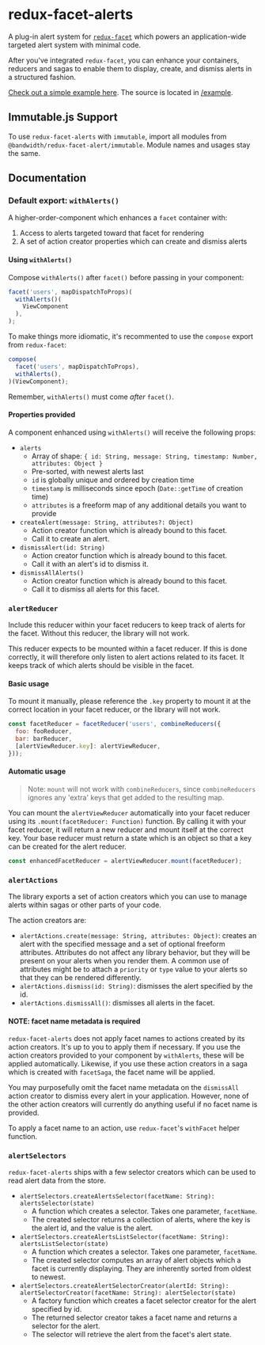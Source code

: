 # redux-facet-alerts

A plug-in alert system for [`redux-facet`](https://github.com/Bandwidth/redux-facet) which powers an application-wide targeted alert system with minimal code.

After you've integrated `redux-facet`, you can enhance your containers, reducers and sagas to enable them to display, create, and dismiss alerts in a structured fashion.

[Check out a simple example here](http://dev.bandwidth.com/redux-facet-alerts/). The source is located in [/example](https://github.com/Bandwidth/redux-facet-alerts/tree/master/example).

## Immutable.js Support

To use `redux-facet-alerts` with `immutable`, import all modules from `@bandwidth/redux-facet-alert/immutable`. Module names and usages stay the same.

## Documentation

### Default export: `withAlerts()`

A higher-order-component which enhances a `facet` container with:

1. Access to alerts targeted toward that facet for rendering
2. A set of action creator properties which can create and dismiss alerts

#### Using `withAlerts()`

Compose `withAlerts()` after `facet()` before passing in your component:

```javascript
facet('users', mapDispatchToProps)(
  withAlerts()(
    ViewComponent
  ),
);
```

To make things more idiomatic, it's recommented to use the `compose` export from `redux-facet`:

```javascript
compose(
  facet('users', mapDispatchToProps),
  withAlerts(),
)(ViewComponent);
```

Remember, `withAlerts()` must come *after* `facet()`.

#### Properties provided

A component enhanced using `withAlerts()` will receive the following props:

* `alerts`
  * Array of shape: `{ id: String, message: String, timestamp: Number, attributes: Object }`
  * Pre-sorted, with newest alerts last
  * `id` is globally unique and ordered by creation time
  * `timestamp` is milliseconds since epoch (`Date::getTime` of creation time)
  * `attributes` is a freeform map of any additional details you want to provide
* `createAlert(message: String, attributes?: Object)`
  * Action creator function which is already bound to this facet.
  * Call it to create an alert.
* `dismissAlert(id: String)`
  * Action creator function which is already bound to this facet.
  * Call it with an alert's id to dismiss it.
* `dismissAllAlerts()`
  * Action creator function which is already bound to this facet.
  * Call it to dismiss all alerts for this facet.

### `alertReducer`

Include this reducer within your facet reducers to keep track of alerts for the facet. Without this reducer, the library will not work.

This reducer expects to be mounted within a facet reducer. If this is done correctly, it will therefore only listen to alert actions related to its facet. It keeps track of which alerts should be visible in the facet.

#### Basic usage

To mount it manually, please reference the `.key` property to mount it at the correct location in your facet reducer, or the library will not work.

```javascript
const facetReducer = facetReducer('users', combineReducers({
  foo: fooReducer,
  bar: barReducer,
  [alertViewReducer.key]: alertViewReducer,
}));
```

#### Automatic usage

> Note: `mount` will not work with `combineReducers`, since `combineReducers` ignores any 'extra' keys that get added to the resulting map.

You can mount the `alertViewReducer` automatically into your facet reducer using its `.mount(facetReducer: Function)` function. By calling it with your facet reducer, it will return a new reducer and mount itself at the correct key. Your base reducer must return a state which is an object so that a key can be created for the alert reducer.

```javascript
const enhancedFacetReducer = alertViewReducer.mount(facetReducer);
```

### `alertActions`

The library exports a set of action creators which you can use to manage alerts within sagas or other parts of your code.

The action creators are:

* `alertActions.create(message: String, attributes: Object)`: creates an alert with the specified message and a set of optional freeform attributes. Attributes do not affect any library behavior, but they will be present on your alerts when you render them. A common use of attributes might be to attach a `priority` or `type` value to your alerts so that they can be rendered differently.
* `alertActions.dismiss(id: String)`: dismisses the alert specified by the id.
* `alertActions.dismissAll()`: dismisses all alerts in the facet.

#### NOTE: facet name metadata is required

`redux-facet-alerts` does not apply facet names to actions created by its action creators. It's up to you to apply them if necessary. If you use the action creators provided to your component by `withAlerts`, these will be applied automatically. Likewise, if you use these action creators in a saga which is created with `facetSaga`, the facet name will be applied.

You may purposefully omit the facet name metadata on the `dismissAll` action creator to dismiss every alert in your application. However, none of the other action creators will currently do anything useful if no facet name is provided.

To apply a facet name to an action, use `redux-facet`'s `withFacet` helper function.

### `alertSelectors`

`redux-facet-alerts` ships with a few selector creators which can be used to read alert data from the store.

* `alertSelectors.createAlertsSelector(facetName: String): alertsSelector(state)`
  * A function which creates a selector. Takes one parameter, `facetName`.
  * The created selector returns a collection of alerts, where the key is the alert id, and the value is the alert.
* `alertSelectors.createAlertsListSelector(facetName: String): alertsListSelector(state)`
  * A function which creates a selector. Takes one parameter, `facetName`.
  * The created selector computes an array of alert objects which a facet is currently displaying. They are inherently sorted from oldest to newest.
* `alertSelectors.createAlertSelectorCreator(alertId: String): alertSelectorCreator(facetName: String): alertSelector(state)`
  * A factory function which creates a facet selector creator for the alert specified by id.
  * The returned selector creator takes a facet name and returns a selector for the alert.
  * The selector will retrieve the alert from the facet's alert state.
